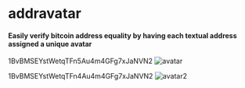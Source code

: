 # addravatar
#### Easily verify bitcoin address equality by having each textual address assigned a unique avatar

1BvBMSEYstWetqTFn5Au4m4GFg7xJaNVN2
![avatar](https://www.gravatar.com/avatar/47e02f6db8f34826883e9243b4cdcac6?d=identicon)

1BvBMSEYstWetqTFn4Au4m4GFg7xJaNVN2
![avatar2](https://www.gravatar.com/avatar/47e02f6db8f34836883e9243b4cdcac6?d=identicon)
